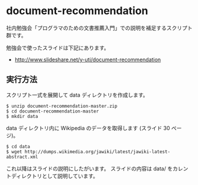 document-recommendation
=======================

社内勉強会「プログラマのための文書推薦入門」での説明を補足するスクリプト群です。

勉強会で使ったスライドは下記にあります。
+ http://www.slideshare.net/y-uti/document-recommendation

実行方法
--------

スクリプト一式を展開して data ディレクトリを作成します。

    $ unzip document-recommendation-master.zip
    $ cd document-recommendation-master
    $ mkdir data

data ディレクトリ内に Wikipedia のデータを取得します (スライド 30 ページ)。

    $ cd data
    $ wget http://dumps.wikimedia.org/jawiki/latest/jawiki-latest-abstract.xml

これ以降はスライドの説明にしたがいます。
スライドの内容は data/ をカレントディレクトリとして説明しています。
